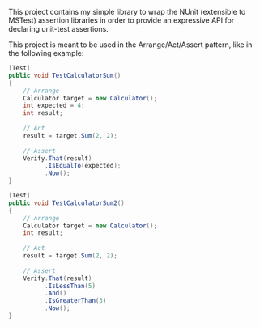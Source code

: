
This project contains my simple library to wrap the NUnit (extensible to MSTest) assertion libraries in order to provide an expressive API for declaring unit-test assertions.

This project is meant to be used in the Arrange/Act/Assert pattern, like in the following example:
`````csharp
[Test]
public void TestCalculatorSum()
{
	// Arrange
	Calculator target = new Calculator();
	int expected = 4;
	int result;
	
	// Act
	result = target.Sum(2, 2);
	
	// Assert
	Verify.That(result)
		  .IsEqualTo(expected);
		  .Now();
}

[Test]
public void TestCalculatorSum2()
{
	// Arrange
	Calculator target = new Calculator();
	int result;
	
	// Act
	result = target.Sum(2, 2);
	
	// Assert
	Verify.That(result)
		  .IsLessThan(5)
		  .And()
		  .IsGreaterThan(3)
		  .Now();
}
`````